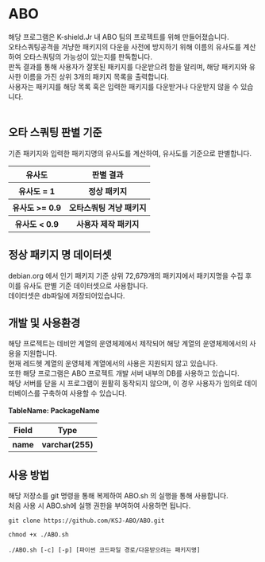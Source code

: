 # ABO

해당 프로그램은 K-shield.Jr 내 ABO 팀의 프로젝트를 위해 만들어졌습니다.<br>
오타스쿼팅공격을 겨냥한 패키지의 다운을 사전에 방지하기 위해 이름의 유사도를 계산하여 오타스쿼팅의 가능성이 있는지를 판독합니다.<br>
판독 결과를 통해 사용자가 잘못된 패키지를 다운받으려 함을 알리며, 해당 패키지와 유사한 이름을 가진 상위 3개의 패키지 목록을 출력합니다.<br>
사용자는 패키지를 해당 목록 혹은 입력한 패키지를 다운받거나 다운받지 않을 수 있습니다.<br><br>

오타 스쿼팅 판별 기준
-------------
기존 패키지와 입력한 패키지명의 유사도를 계산하여, 유사도를 기준으로 판별합니다.<br>
<table>
  <tr>
    <th> 유사도 </th>
    <th> 판별 결과 </th>
  </tr>
  <tr>
    <th> 유사도 = 1 </th>
    <th> 정상 패키지 </th>
  </tr>
  <tr>
    <th> 유사도 >= 0.9 </th>
    <th> 오타스쿼팅 겨냥 패키지 </th>
  </tr>
  <tr>
    <th> 유사도 < 0.9 </th>
    <th> 사용자 제작 패키지 </th>
  </tr>
</table>


정상 패키지 명 데이터셋
-------------

debian.org 에서 인기 패키지 기준 상위 72,679개의 패키지에서 패키지명을 수집 후 이를 유사도 판별 기준 데이터셋으로 사용합니다.<br>
데이터셋은 db파일에 저장되어있습니다.


개발 및 사용환경
-------------
해당 프로젝트는 데비안 계열의 운영체제에서 제작되어 해당 계열의 운영체제에서의 사용을 지원합니다.<br>
현재 레드헷 계열의 운영체제 계열에서의 사용은 지원되지 않고 있습니다.<br>
또한 해당 프로그램은 ABO 프로젝트 개발 서버 내부의 DB를 사용하고 있습니다.<br>
해당 서버를 닫을 시 프로그램이 원활히 동작되지 않으며, 이 경우 사용자가 임의로 데이터베이스를 구축하여 사용할 수 있습니다.<br>
<br>
<b>TableName: PackageName</b>
<table>
  <tr>
    <th>Field</th><th>Type</th>
  </tr>
  <tr>
    <th>name</th><th>varchar(255)</th>
  </tr>
</table>

사용 방법
-------------
해당 저장소를 git 명령을 통해 복제하여 ABO.sh 의 실행을 통해 사용합니다.<br>
처음 사용 시 ABO.sh에 실행 권한을 부여하여 사용하면 됩니다.<br>
```
git clone https://github.com/KSJ-ABO/ABO.git
```
```
chmod +x ./ABO.sh
```
```
./ABO.sh [-c] [-p] [파이썬 코드파일 경로/다운받으려는 패키지명]
```
